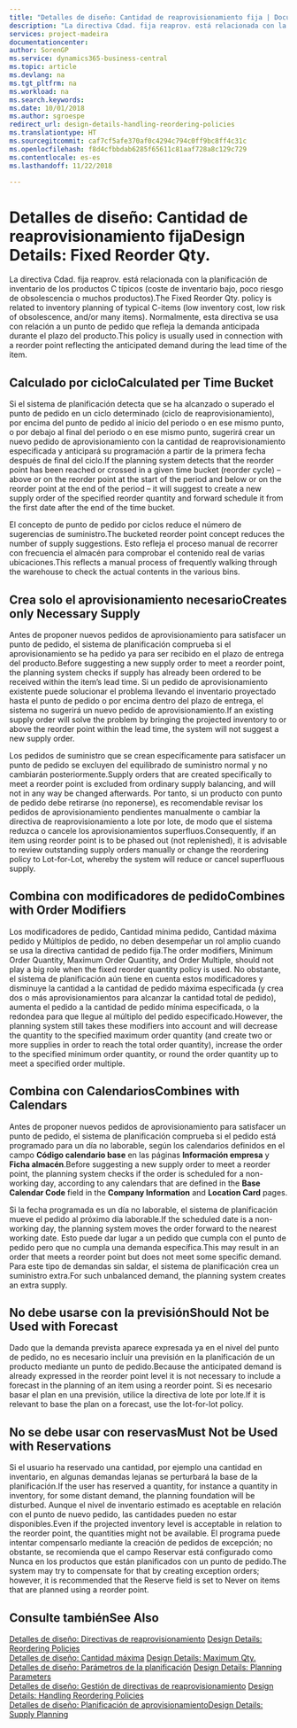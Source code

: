 ```yaml
---
title: "Detalles de diseño: Cantidad de reaprovisionamiento fija | Documentos de Microsoft"
description: "La directiva Cdad. fija reaprov. está relacionada con la planificación de inventario de los productos C típicos (coste de inventario bajo, poco riesgo de obsolescencia o muchos productos). Normalmente, esta directiva se usa con relación a un punto de pedido que refleja la demanda anticipada durante el plazo del producto."
services: project-madeira
documentationcenter: 
author: SorenGP
ms.service: dynamics365-business-central
ms.topic: article
ms.devlang: na
ms.tgt_pltfrm: na
ms.workload: na
ms.search.keywords: 
ms.date: 10/01/2018
ms.author: sgroespe
redirect_url: design-details-handling-reordering-policies
ms.translationtype: HT
ms.sourcegitcommit: caf7cf5afe370af0c4294c794c0ff9bc8ff4c31c
ms.openlocfilehash: f8d4cfbbdab6285f65611c81aaf728a8c129c729
ms.contentlocale: es-es
ms.lasthandoff: 11/22/2018

---
```

# <a name="design-details-fixed-reorder-qty"></a><span data-ttu-id="03c5a-104">Detalles de diseño: Cantidad de reaprovisionamiento fija</span><span class="sxs-lookup"><span data-stu-id="03c5a-104">Design Details: Fixed Reorder Qty.</span></span>
<span data-ttu-id="03c5a-105">La directiva Cdad. fija reaprov. está relacionada con la planificación de inventario de los productos C típicos (coste de inventario bajo, poco riesgo de obsolescencia o muchos productos).</span><span class="sxs-lookup"><span data-stu-id="03c5a-105">The Fixed Reorder Qty. policy is related to inventory planning of typical C-items (low inventory cost, low risk of obsolescence, and/or many items).</span></span> <span data-ttu-id="03c5a-106">Normalmente, esta directiva se usa con relación a un punto de pedido que refleja la demanda anticipada durante el plazo del producto.</span><span class="sxs-lookup"><span data-stu-id="03c5a-106">This policy is usually used in connection with a reorder point reflecting the anticipated demand during the lead time of the item.</span></span>  

## <a name="calculated-per-time-bucket"></a><span data-ttu-id="03c5a-107">Calculado por ciclo</span><span class="sxs-lookup"><span data-stu-id="03c5a-107">Calculated per Time Bucket</span></span>  
 <span data-ttu-id="03c5a-108">Si el sistema de planificación detecta que se ha alcanzado o superado el punto de pedido en un ciclo determinado (ciclo de reaprovisionamiento), por encima del punto de pedido al inicio del periodo o en ese mismo punto, o por debajo al final del periodo o en ese mismo punto, sugerirá crear un nuevo pedido de aprovisionamiento con la cantidad de reaprovisionamiento especificada y anticipará su programación a partir de la primera fecha después de final del ciclo.</span><span class="sxs-lookup"><span data-stu-id="03c5a-108">If the planning system detects that the reorder point has been reached or crossed in a given time bucket (reorder cycle) – above or on the reorder point at the start of the period and below or on the reorder point at the end of the period – it will suggest to create a new supply order of the specified reorder quantity and forward schedule it from the first date after the end of the time bucket.</span></span>  

 <span data-ttu-id="03c5a-109">El concepto de punto de pedido por ciclos reduce el número de sugerencias de suministro.</span><span class="sxs-lookup"><span data-stu-id="03c5a-109">The bucketed reorder point concept reduces the number of supply suggestions.</span></span> <span data-ttu-id="03c5a-110">Esto refleja el proceso manual de recorrer con frecuencia el almacén para comprobar el contenido real de varias ubicaciones.</span><span class="sxs-lookup"><span data-stu-id="03c5a-110">This reflects a manual process of frequently walking through the warehouse to check the actual contents in the various bins.</span></span>  

## <a name="creates-only-necessary-supply"></a><span data-ttu-id="03c5a-111">Crea solo el aprovisionamiento necesario</span><span class="sxs-lookup"><span data-stu-id="03c5a-111">Creates only Necessary Supply</span></span>  
 <span data-ttu-id="03c5a-112">Antes de proponer nuevos pedidos de aprovisionamiento para satisfacer un punto de pedido, el sistema de planificación comprueba si el aprovisionamiento se ha pedido ya para ser recibido en el plazo de entrega del producto.</span><span class="sxs-lookup"><span data-stu-id="03c5a-112">Before suggesting a new supply order to meet a reorder point, the planning system checks if supply has already been ordered to be received within the item’s lead time.</span></span> <span data-ttu-id="03c5a-113">Si un pedido de aprovisionamiento existente puede solucionar el problema llevando el inventario proyectado hasta el punto de pedido o por encima dentro del plazo de entrega, el sistema no sugerirá un nuevo pedido de aprovisionamiento.</span><span class="sxs-lookup"><span data-stu-id="03c5a-113">If an existing supply order will solve the problem by bringing the projected inventory to or above the reorder point within the lead time, the system will not suggest a new supply order.</span></span>  

 <span data-ttu-id="03c5a-114">Los pedidos de suministro que se crean específicamente para satisfacer un punto de pedido se excluyen del equilibrado de suministro normal y no cambiarán posteriormente.</span><span class="sxs-lookup"><span data-stu-id="03c5a-114">Supply orders that are created specifically to meet a reorder point is excluded from ordinary supply balancing, and will not in any way be changed afterwards.</span></span> <span data-ttu-id="03c5a-115">Por tanto, si un producto con punto de pedido debe retirarse (no reponerse), es recomendable revisar los pedidos de aprovisionamiento pendientes manualmente o cambiar la directiva de reaprovisionamiento a lote por lote, de modo que el sistema reduzca o cancele los aprovisionamientos superfluos.</span><span class="sxs-lookup"><span data-stu-id="03c5a-115">Consequently, if an item using reorder point is to be phased out (not replenished), it is advisable to review outstanding supply orders manually or change the reordering policy to Lot-for-Lot, whereby the system will reduce or cancel superfluous supply.</span></span>  

## <a name="combines-with-order-modifiers"></a><span data-ttu-id="03c5a-116">Combina con modificadores de pedido</span><span class="sxs-lookup"><span data-stu-id="03c5a-116">Combines with Order Modifiers</span></span>  
 <span data-ttu-id="03c5a-117">Los modificadores de pedido, Cantidad mínima pedido, Cantidad máxima pedido y Múltiplos de pedido, no deben desempeñar un rol amplio cuando se usa la directiva cantidad de pedido fija.</span><span class="sxs-lookup"><span data-stu-id="03c5a-117">The order modifiers, Minimum Order Quantity, Maximum Order Quantity, and Order Multiple, should not play a big role when the fixed reorder quantity policy is used.</span></span> <span data-ttu-id="03c5a-118">No obstante, el sistema de planificación aún tiene en cuenta estos modificadores y disminuye la cantidad a la cantidad de pedido máxima especificada (y crea dos o más aprovisionamientos para alcanzar la cantidad total de pedido), aumenta el pedido a la cantidad de pedido mínima especificada, o la redondea para que llegue al múltiplo del pedido especificado.</span><span class="sxs-lookup"><span data-stu-id="03c5a-118">However, the planning system still takes these modifiers into account and will decrease the quantity to the specified maximum order quantity (and create two or more supplies in order to reach the total order quantity), increase the order to the specified minimum order quantity, or round the order quantity up to meet a specified order multiple.</span></span>  

## <a name="combines-with-calendars"></a><span data-ttu-id="03c5a-119">Combina con Calendarios</span><span class="sxs-lookup"><span data-stu-id="03c5a-119">Combines with Calendars</span></span>  
 <span data-ttu-id="03c5a-120">Antes de proponer nuevos pedidos de aprovisionamiento para satisfacer un punto de pedido, el sistema de planificación comprueba si el pedido está programado para un día no laborable, según los calendarios definidos en el campo **Código calendario base** en las páginas **Información empresa** y **Ficha almacén**.</span><span class="sxs-lookup"><span data-stu-id="03c5a-120">Before suggesting a new supply order to meet a reorder point, the planning system checks if the order is scheduled for a non-working day, according to any calendars that are defined in the **Base Calendar Code** field in the **Company Information** and **Location Card** pages.</span></span>  

 <span data-ttu-id="03c5a-121">Si la fecha programada es un día no laborable, el sistema de planificación mueve el pedido al próximo día laborable.</span><span class="sxs-lookup"><span data-stu-id="03c5a-121">If the scheduled date is a non-working day, the planning system moves the order forward to the nearest working date.</span></span> <span data-ttu-id="03c5a-122">Esto puede dar lugar a un pedido que cumpla con el punto de pedido pero que no cumpla una demanda específica.</span><span class="sxs-lookup"><span data-stu-id="03c5a-122">This may result in an order that meets a reorder point but does not meet some specific demand.</span></span> <span data-ttu-id="03c5a-123">Para este tipo de demandas sin saldar, el sistema de planificación crea un suministro extra.</span><span class="sxs-lookup"><span data-stu-id="03c5a-123">For such unbalanced demand, the planning system creates an extra supply.</span></span>  

## <a name="should-not-be-used-with-forecast"></a><span data-ttu-id="03c5a-124">No debe usarse con la previsión</span><span class="sxs-lookup"><span data-stu-id="03c5a-124">Should Not be Used with Forecast</span></span>  
 <span data-ttu-id="03c5a-125">Dado que la demanda prevista aparece expresada ya en el nivel del punto de pedido, no es necesario incluir una previsión en la planificación de un producto mediante un punto de pedido.</span><span class="sxs-lookup"><span data-stu-id="03c5a-125">Because the anticipated demand is already expressed in the reorder point level it is not necessary to include a forecast in the planning of an item using a reorder point.</span></span> <span data-ttu-id="03c5a-126">Si es necesario basar el plan en una previsión, utilice la directiva de lote por lote.</span><span class="sxs-lookup"><span data-stu-id="03c5a-126">If it is relevant to base the plan on a forecast, use the lot-for-lot policy.</span></span>  

## <a name="must-not-be-used-with-reservations"></a><span data-ttu-id="03c5a-127">No se debe usar con reservas</span><span class="sxs-lookup"><span data-stu-id="03c5a-127">Must Not be Used with Reservations</span></span>  
 <span data-ttu-id="03c5a-128">Si el usuario ha reservado una cantidad, por ejemplo una cantidad en inventario, en algunas demandas lejanas se perturbará la base de la planificación.</span><span class="sxs-lookup"><span data-stu-id="03c5a-128">If the user has reserved a quantity, for instance a quantity in inventory, for some distant demand, the planning foundation will be disturbed.</span></span> <span data-ttu-id="03c5a-129">Aunque el nivel de inventario estimado es aceptable en relación con el punto de nuevo pedido, las cantidades pueden no estar disponibles.</span><span class="sxs-lookup"><span data-stu-id="03c5a-129">Even if the projected inventory level is acceptable in relation to the reorder point, the quantities might not be available.</span></span> <span data-ttu-id="03c5a-130">El programa puede intentar compensarlo mediante la creación de pedidos de excepción; no obstante, se recomienda que el campo Reservar está configurado como Nunca en los productos que están planificados con un punto de pedido.</span><span class="sxs-lookup"><span data-stu-id="03c5a-130">The system may try to compensate for that by creating exception orders; however, it is recommended that the Reserve field is set to Never on items that are planned using a reorder point.</span></span>  

## <a name="see-also"></a><span data-ttu-id="03c5a-131">Consulte también</span><span class="sxs-lookup"><span data-stu-id="03c5a-131">See Also</span></span>  
 <span data-ttu-id="03c5a-132">[Detalles de diseño: Directivas de reaprovisionamiento](design-details-reordering-policies.md) </span><span class="sxs-lookup"><span data-stu-id="03c5a-132">[Design Details: Reordering Policies](design-details-reordering-policies.md) </span></span>  
 <span data-ttu-id="03c5a-133">[Detalles de diseño: Cantidad máxima](design-details-maximum-qty.md) </span><span class="sxs-lookup"><span data-stu-id="03c5a-133">[Design Details: Maximum Qty.](design-details-maximum-qty.md) </span></span>  
 <span data-ttu-id="03c5a-134">[Detalles de diseño: Parámetros de la planificación](design-details-planning-parameters.md) </span><span class="sxs-lookup"><span data-stu-id="03c5a-134">[Design Details: Planning Parameters](design-details-planning-parameters.md) </span></span>  
 <span data-ttu-id="03c5a-135">[Detalles de diseño: Gestión de directivas de reaprovisionamiento](design-details-handling-reordering-policies.md) </span><span class="sxs-lookup"><span data-stu-id="03c5a-135">[Design Details: Handling Reordering Policies](design-details-handling-reordering-policies.md) </span></span>  
 [<span data-ttu-id="03c5a-136">Detalles de diseño: Planificación de aprovisionamiento</span><span class="sxs-lookup"><span data-stu-id="03c5a-136">Design Details: Supply Planning</span></span>](design-details-supply-planning.md)

